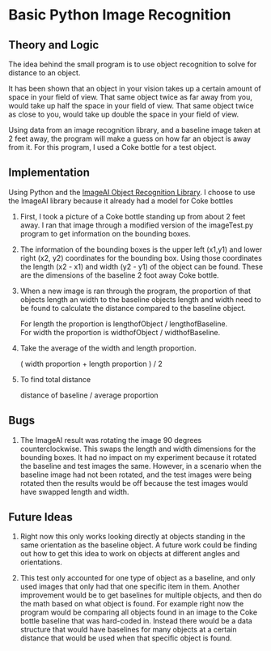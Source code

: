 # Basic Python Image Recognition

## Theory and Logic

The idea behind the small program is to use object recognition to solve for distance to an object. 

It has been shown that an object in your vision takes up a certain amount of space in your field of view.
That same object twice as far away from you, would take up half the space in your field of view. 
That same object twice as close to you, would take up double the space in your field of view.

Using data from an image recognition library, and a baseline image taken at 2 feet away, the program will make a guess on how far an object is away from it. For this program, I used a Coke bottle for a test object.

## Implementation

Using Python and the [ImageAI Object Recognition Library](https://imageai.readthedocs.io/en/latest/detection/index.html).
I choose to use the ImageAI library because it already had a model for Coke bottles

1. First, I took a picture of a Coke bottle standing up from about 2 feet away. I ran that image through a modified version of the imageTest.py program to get information on the bounding boxes. 

2. The information of the bounding boxes is the upper left (x1,y1) and lower right (x2, y2) coordinates for the bounding box. Using those coordinates the length (x2 - x1) and width (y2 - y1) of the object can be found. These are the dimensions of the baseline 2 foot away Coke bottle.

3. When a new image is ran through the program, the proportion of that objects length an width to the baseline objects length and width need to be found to calculate the distance compared to the baseline object.   

   For length the proportion is lengthofObject / lengthofBaseline.    
   For width the proportion is widthofObject / widthofBaseline.

4. Take the average of the width and length proportion.  

   ( width proportion + length proportion ) / 2

5. To find total distance  

   distance of baseline / average proportion

## Bugs

1. The ImageAI result was rotating the image 90 degrees counterclockwise. This swaps the length and width dimensions for the bounding boxes. It had no impact on my experiment because it rotated the baseline and test images the same. However, in a scenario when the baseline image had not been rotated, and the test images were being rotated then the results would be off because the test images would have swapped length and width.

## Future Ideas 

1. Right now this only works looking directly at objects standing in the same orientation as the baseline object. A future work could be finding out how to get this idea to work on objects at different angles and orientations.

2. This test only accounted for one type of object as a baseline, and only used images that only had that one specific item in them. Another improvement would be to get baselines for multiple objects, and then do the math based on what object is found. For example right now the program would be comparing all objects found in an image to the Coke bottle baseline that was hard-coded in. Instead there would be a data structure that would have baselines for many objects at a certain distance that would be used when that specific object is found. 

